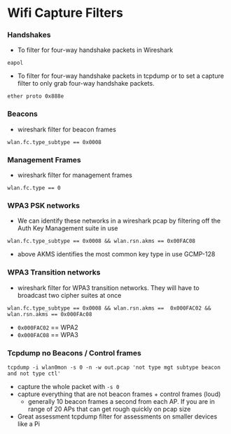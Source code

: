 # Wifi Capture Filters

### Handshakes

* To filter for four-way handshake packets in Wireshark&#x20;

```
eapol
```

* To filter for four-way handshake packets in tcpdump or to set a capture filter to only grab four-way handshake packets.

```
ether proto 0x888e
```

### Beacons

* wireshark filter for beacon frames&#x20;

```
wlan.fc.type_subtype == 0x0008
```

### Management Frames&#x20;

* wireshark filter for management frames&#x20;

```
wlan.fc.type == 0
```

### WPA3 PSK networks&#x20;

* We can identify these networks in a wireshark pcap by filtering off the Auth Key Management suite in use&#x20;

```
wlan.fc.type_subtype == 0x0008 && wlan.rsn.akms == 0x00FAC08
```

* above AKMS identifies the most common key type in use GCMP-128

### WPA3 Transition networks

* wireshark filter for WPA3 transition networks. They will have to broadcast two cipher suites at once&#x20;

```
wlan.fc.type_subtype == 0x0008 && wlan.rsn.akms ==  0x000FAC02 && wlan.rsn.akms == 0x000FAc08
```

* `0x000FAC02` == WPA2
* `0x000FAC08` == WPA3

### Tcpdump no Beacons / Control frames

```
tcpdump -i wlan0mon -s 0 -n -w out.pcap 'not type mgt subtype beacon and not type ctl'
```

* capture the whole packet with `-s 0`
* capture everything that are not beacon frames + control frames (loud)
  * generally 10 beacon frames a second from each AP. If you are in range of 20 APs that can get rough quickly on pcap size&#x20;
* Great assessment tcpdump filter for assessments on smaller devices like a Pi
